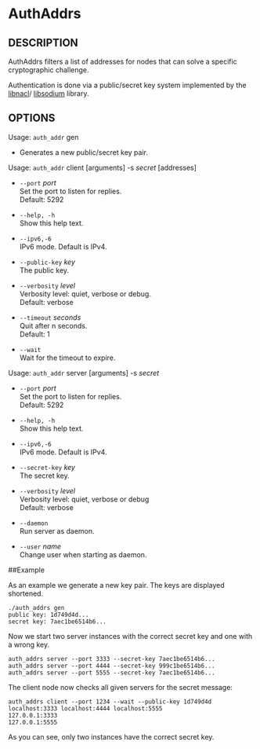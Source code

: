 AuthAddrs
===========

## DESCRIPTION

AuthAddrs filters a list of addresses for nodes that can solve
a specific cryptographic challenge.

Authentication is done via a public/secret key system
implemented by the [libnacl](http://nacl.cr.yp.to/)/
[libsodium](https://github.com/jedisct1/libsodium) library.


## OPTIONS

Usage: `auth_addr` gen

  * Generates a new public/secret key pair.

Usage: `auth_addr` client [arguments] -s *secret* [addresses]

  * `--port` *port*  
    Set the port to listen for replies.  
    Default: 5292

  * `--help, -h`  
    Show this help text.

  * `--ipv6,-6`  
    IPv6 mode. Default is IPv4.

  * `--public-key` *key*  
    The public key.

  * `--verbosity` *level*  
    Verbosity level: quiet, verbose or debug.  
    Default: verbose

  * `--timeout` *seconds*  
    Quit after n seconds.  
    Default: 1

  * `--wait`  
    Wait for the timeout to expire.

Usage: `auth_addr` server [arguments] -s *secret*

  * `--port` *port*  
    Set the port to listen for replies.  
    Default: 5292

  * `--help, -h`  
    Show this help text.

  * `--ipv6,-6`  
    IPv6 mode. Default is IPv4.

  * `--secret-key` *key*  
    The secret key.

  * `--verbosity` *level*  
    Verbosity level: quiet, verbose or debug  
    Default: verbose

  *  `--daemon`  
    Run server as daemon.

  *  `--user` *name*  
    Change user when starting as daemon.


##Example

As an example we generate a new key pair.
The keys are displayed shortened.

```
./auth_addrs gen
public key: 1d749d4d...
secret key: 7aec1be6514b6...
```

Now we start two server instances with the correct secret key
and one with a wrong key.

```
auth_addrs server --port 3333 --secret-key 7aec1be6514b6...
auth_addrs server --port 4444 --secret-key 999c1be6514b6...
auth_addrs server --port 5555 --secret-key 7aec1be6514b6...
```

The client node now checks all given servers for the secret message:

```
auth_addrs client --port 1234 --wait --public-key 1d749d4d localhost:3333 localhost:4444 localhost:5555
127.0.0.1:3333
127.0.0.1:5555
```

As you can see, only two instances have the correct secret key.
